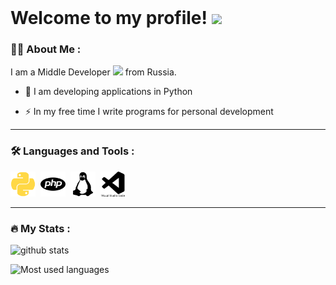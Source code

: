 <div id="header" align="center">
  <img src="https://komarev.com/ghpvc/?username=JackRichardson666&style=flat-square&color=blue" alt=""/>
</div>

<h1>
  Welcome to my profile!
  <img src="https://media.giphy.com/media/hvRJCLFzcasrR4ia7z/giphy.gif" width="30px"/>
</h1>

### :man_technologist: About Me :

I am a Middle Developer <img src="https://media.giphy.com/media/WUlplcMpOCEmTGBtBW/giphy.gif" width="30"> from Russia.

- :telescope: I am developing applications in Python

- :zap: In my free time I write programs for personal development

---

### :hammer_and_wrench: Languages and Tools :

<div>
  <img src="https://raw.githubusercontent.com/devicons/devicon/master/icons/python/python-plain.svg" title="Python" alt="Python" width="40" height="40"/>&nbsp;
  <img src="https://raw.githubusercontent.com/devicons/devicon/master/icons/php/php-plain.svg" title="PHP" alt="PHP" width="40" height="40"/>&nbsp;
  <img src="https://raw.githubusercontent.com/devicons/devicon/master/icons/linux/linux-plain.svg" title="Linux" alt="Linux" width="40" height="40"/>&nbsp;
  <img src="https://raw.githubusercontent.com/devicons/devicon/master/icons/vscode/vscode-plain-wordmark.svg" title="VSCode" alt="VSCode" width="40" height="40"/>&nbsp;
</div>

---

### :fire: My Stats :

![github stats](https://github-readme-stats.vercel.app/api?username=JackRichardson666&show_icons=true&count_private=true&bg_color=45,50D5B7,067D68&title_color=fff&text_color=fff&icon_color=fff&border_radius=10&hide_border=true "Get your lustful cursor away from me!")

![Most used languages](https://github-readme-stats.vercel.app/api/top-langs/?username=Eld3rly&layout=compact&hide_border=true&bg_color=00000000&text_color=888 "Most used languages")
